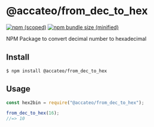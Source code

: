 # @accateo/from_dec_to_hex

[![npm (scoped)](https://img.shields.io/npm/v/@accateo/from_dec_to_hex.svg)](https://www.npmjs.com/package/@accateo/from_dec_to_hex)
[![npm bundle size (minified)](https://img.shields.io/bundlephobia/min/@accateo/from_dec_to_hex.svg)](https://www.npmjs.com/package/@accateo/from_dec_to_hex)

NPM Package to convert decimal number to hexadecimal

## Install

```
$ npm install @accateo/from_dec_to_hex
```

## Usage

```js
const hex2bin = require("@accateo/from_dec_to_hex");

from_dec_to_hex(16);
//=> 10
 
